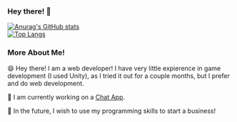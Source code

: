 ### Hey there! 👋

[![Anurag's GitHub stats](https://github-readme-stats.vercel.app/api?username=undevable&show_icons=true&count_private=true&theme=nightowl)](https://github.com/anuraghazra/github-readme-stats)
<br />
[![Top Langs](https://github-readme-stats.vercel.app/api/top-langs/?username=undevable&langs_count=8&show_icons=true&count_private=false&theme=nightowl)](https://github.com/anuraghazra/github-readme-stats)

### More About Me!
😄 Hey there! I am a web developer! I have very little expierence in game development (I used Unity), as I tried it out for a couple months, but I prefer and do web development.
<br />

🔭 I am currently working on a <a href="https://github.com/undevable/chat-app">Chat App</a>.
<br/>

🌱 In the future, I wish to use my programming skills to start a business!

<!--
**undevable/undevable** is a ✨ _special_ ✨ repository because its `README.md` (this file) appears on your GitHub profile.

Here are some ideas to get you started:

- 🔭 I’m currently working on ...
- 🌱 I’m currently learning ...
- 👯 I’m looking to collaborate on ...
- 🤔 I’m looking for help with ...
- 💬 Ask me about ...
- 📫 How to reach me: ...
- 😄 Pronouns: ...
- ⚡ Fun fact: ...
-->
